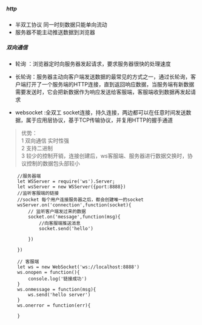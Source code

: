 ##### http 
- 半双工协议 同一时刻数据只能单向流动 
- 服务器不能主动推送数据到浏览器
##### 双向通信
- 轮询 ：浏览器定时向服务器发起请求，要求服务器很快的处理速度
- 长轮询：服务器主动向客户端发送数据的最常见的方式之一，通过长轮询，客户端打开了一个服务端的HTTP连接，直到返回响应数据，当服务端有新数据需要发送时，它会把新数据作为响应发送给客服端，客服端收到数据再发起请求

- websocket :全双工 socket连接，持久连接，两边都可以在任意时间发送数据，属于应用层协议，基于TCP传输协议，并复用HTTP的握手通道
> 优势：<br>
    1 双向通信 实时性强 <br> 
    2 支持二进制 <br>
    3 较少的控制开销，连接创建后，ws客服端、服务器进行数据交换时，协议控制的数据包头部较小
```
    //服务器端
    let WSServer = require('ws').Server;
    let wsServer = new WSServer({port:8888})
    //监听客服端的链接
    //socket 每个用户连接服务器之后，都会创建唯一的socket
    wsServer.on('connection',function(socket){
        // 监听客户端发过来的数据
        socket.on('message',function(msg){
            //向客服端推送消息
            socket.send('hello')

        })

    })

    // 客服端
    let ws = new WebSocket('ws://localhost:8888')
    ws.onopen = function(){
        console.log('链接成功')
    }
    ws.onmessage = function(msg){
        ws.send('hello server')
    }
    ws.onerror = function(err){

    }
```